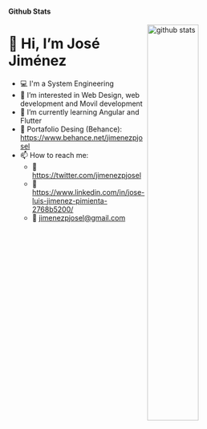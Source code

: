 #### Github Stats
<img src="https://github-readme-stats.vercel.app/api?username={jimenezpjosel}&show_icons=true&theme=gotham" alt="github stats" width="45%" align="right"/>

# 👋 Hi, I’m José Jiménez #
- :computer: I'm a System Engineering
- 👀 I’m interested in Web Design, web development and Movil development
- 🌱 I’m currently learning Angular and Flutter
- :briefcase: Portafolio Desing (Behance): https://www.behance.net/jimenezpjosel
- 📫 How to reach me:
    - :iphone: https://twitter.com/jimenezpjosel
    - :link: https://www.linkedin.com/in/jose-luis-jimenez-pimienta-2768b5200/
    - :email: jimenezpjosel@gmail.com

<!---
jimenezpjosel/jimenezpjosel is a ✨ special ✨ repository because its `README.md` (this file) appears on your GitHub profile.
You can click the Preview link to take a look at your changes.
--->
